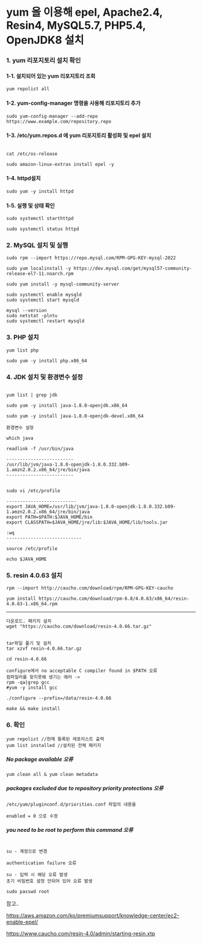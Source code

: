 # yum 을 이용해 epel, Apache2.4, Resin4, MySQL5.7, PHP5.4, OpenJDK8 설치

### 1. yum 리포지토리 설치 확인 

#### 1-1. 설치되어 있는 yum 리포지토리 조회 

```plaintext
yum repolist all 
```

#### 1-2. yum-config-manager 명령을 사용해 리포지토리 추가

```plaintext
sudo yum-config-manager --add-repo https://www.example.com/repository.repo
```

#### 1-3. /etc/yum.repos.d  에 yum 리포지토리 활성화 및 epel 설치 

```plaintext

cat /etc/os-release

sudo amazon-linux-extras install epel -y

```

#### 1-4. httpd설치

```plaintext
sudo yum -y install httpd
```

#### 1-5. 실행 및 상태 확인 

```plaintext
sudo systemctl starthttpd

sudo systemctl status httpd
```

### 2. MySQL 설치 및 실행

```plaintext 
sudo rpm --import https://repo.mysql.com/RPM-GPG-KEY-mysql-2022

sudo yum localinstall -y https://dev.mysql.com/get/mysql57-community-release-el7-11.noarch.rpm

sudo yum install -y mysql-community-server

sudo systemctl enable mysqld
sudo systemctl start mysqld

mysql --version
sudo netstat -plntu 
sudo systemctl restart mysqld
```

### 3. PHP 설치 

```plaintext
yum list php

sudo yum -y install php.x86_64

```

### 4. JDK 설치 및 환경변수 설정 

```plaintext

yum list | grep jdk

sudo yum -y install java-1.8.0-openjdk.x86_64

sudo yum -y install java-1.8.0-openjdk-devel.x86_64

```

```plaintext
환경변수 설정

which java

readlink -f /usr/bin/java

-------------------------
/usr/lib/jvm/java-1.8.0-openjdk-1.8.0.332.b09-1.amzn2.0.2.x86_64/jre/bin/java
-------------------------


sudo vi /etc/profile

--------------------------
export JAVA_HOME=/usr/lib/jvm/java-1.8.0-openjdk-1.8.0.332.b09-1.amzn2.0.2.x86_64/jre/bin/java
export PATH=$PATH:$JAVA_HOME/bin
export CLASSPATH=$JAVA_HOME/jre/lib:$JAVA_HOME/lib/tools.jar

:wq
----------------------------

source /etc/profile

echo $JAVA_HOME
```



### 5. resin 4.0.63 설치 


```plaintext
rpm --import http://caucho.com/download/rpm/RPM-GPG-KEY-caucho

yum install https://caucho.com/download/rpm-6.8/4.0.63/x86_64/resin-4.0.63-1.x86_64.rpm
```









-----------------------------------------------------------------------------------


```plaintext
다운로드. 패키지 설치
wget "https://caucho.com/download/resin-4.0.66.tar.gz"


tar파일 풀기 및 설치 
tar xzvf resin-4.0.66.tar.gz

cd resin-4.0.66

configure에서 no acceptable C compiler found in $PATH 오류
컴파일러를 찾지못해 생기는 에러 -> 
rpm -qa|grep gcc
#yum -y install gcc 

./configure --prefix=/data/resin-4.0.66

make && make install

```


### 6. 확인
```plaintext
yum repolist //현재 틍록된 레포리스트 출력
yum list installed //설치된 전체 패키지 

```



##### No package available 오류

```plaintext
yum clean all & yum clean metadata
```

##### packages excluded due to repository priority protections 오류

```plaintext
/etc/yum/pluginconf.d/priorities.conf 파일의 내용을

enabled = 0 으로 수정
```

##### you need to be root to perform this command 오류
```plaintext

su - 계정으로 변경

authentication failure 오류

su - 입력 시 해당 오류 발생
초기 비밀번호 설정 안되어 있어 오류 발생 

sudo passwd root 

```



참고..

https://aws.amazon.com/ko/premiumsupport/knowledge-center/ec2-enable-epel/

https://www.caucho.com/resin-4.0/admin/starting-resin.xtp


